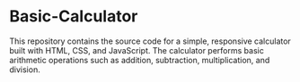 # Basic-Calculator
This repository contains the source code for a simple, responsive calculator built with HTML, CSS, and JavaScript. The calculator performs basic arithmetic operations such as addition, subtraction, multiplication, and division.
